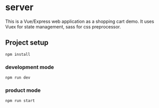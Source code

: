 # server

This is a Vue/Express web application as a shopping cart demo. It uses Vuex for state management, sass for css preprocessor.

## Project setup

```
npm install
```

### development mode

```
npm run dev
```

### product mode

```
npm run start
```